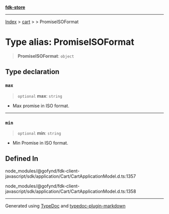 [**fdk-store**](../../../README.md)
***

[Index](../../../API.md) > [cart](../../README.md) > [<internal>](../README.md) > PromiseISOFormat

# Type alias: PromiseISOFormat

> **PromiseISOFormat**: `object`

## Type declaration

### `max`

> `optional` **max**: `string`

- Max promise in ISO format.

***

### `min`

> `optional` **min**: `string`

- Min Promise in ISO format.

## Defined In

node\_modules/@gofynd/fdk-client-javascript/sdk/application/Cart/CartApplicationModel.d.ts:1357

node\_modules/@gofynd/fdk-client-javascript/sdk/application/Cart/CartApplicationModel.d.ts:1358

***
Generated using [TypeDoc](https://typedoc.org/) and [typedoc-plugin-markdown](https://www.npmjs.com/package/typedoc-plugin-markdown)
